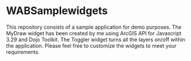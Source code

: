 # WABSamplewidgets
This repository consists of a sample application for demo purposes. The MyDraw widget has been created by me using ArcGIS API for Javascript 3.29 and Dojo Toolkit. The Toggler widget turns all the layers on/off within the application. Please feel free to customize the widgets to meet your requirements.
